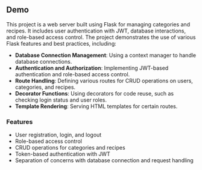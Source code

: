 ## Demo

This project is a web server built using Flask for managing categories and recipes. It includes user authentication with JWT, database interactions, and role-based access control. The project demonstrates the use of various Flask features and best practices, including:

- **Database Connection Management**: Using a context manager to handle database connections.
- **Authentication and Authorization**: Implementing JWT-based authentication and role-based access control.
- **Route Handling**: Defining various routes for CRUD operations on users, categories, and recipes.
- **Decorator Functions**: Using decorators for code reuse, such as checking login status and user roles.
- **Template Rendering**: Serving HTML templates for certain routes.

### Features

- User registration, login, and logout
- Role-based access control
- CRUD operations for categories and recipes
- Token-based authentication with JWT
- Separation of concerns with database connection and request handling
